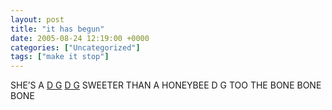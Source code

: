 ```yaml
---
layout: post
title: "it has begun"
date: 2005-08-24 12:19:00 +0000
categories: ["Uncategorized"]
tags: ["make it stop"]
---
```


SHE’S A [D G](http://www.deltagamma.org/lyrics.shtml#honeybee) [D G](http://www.geocities.com/ucbdeltagamma/) SWEETER THAN A HONEYBEE D G TOO THE BONE BONE BONE